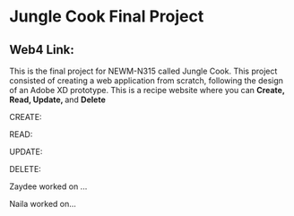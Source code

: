 # Jungle Cook Final Project

## Web4 Link:

This is the final project for NEWM-N315 called Jungle Cook. This project consisted of creating a web application from scratch, following the design of an Adobe XD prototype. This is a recipe website where you can <strong>Create, Read, Update, </strong> and <strong> Delete</strong>

CREATE:

READ:

UPDATE:

DELETE:

Zaydee worked on ...

Naila worked on...
